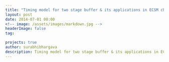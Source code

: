 ```yaml
---
title: "Timing model for two stage buffer & its applications in ECSM characterization"
layout: post
date: 2014-07-01 00:00
<!-- image: /assets/images/markdown.jpg -->
headerImage: false
tag:

projects: true
author: surabhibhargava
description: Timing model for two stage buffer & its applications in ECSM characterization
---
```

